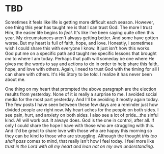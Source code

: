 # TBD

Sometimes it feels like life is getting more difficult each season. However, one thing this year has taught me is that I can trust God. The more I trust Him, the easier life begins to *feel*. It's like I've been saying quite often this year. My circumstances aren't always getting better. And some have gotten worse. But my heart is full of faith, hope, and love. Honestly, I sometimes wish I could share this with everyone I know. It just isn't how this works. God put me on a specific path and taught me specific lessons that brought *me* to where I am today. Perhaps that path will someday be one where He gives me the words to say and actions to do in order to help share this faith, hope, and love with others. Again, I need to trust God with the timing for all I can share with others. It's His Story to be told. I realize it has never been about me.

One thing on my heart that prompted the above paragraph are the election results from yesterday. None of it is really a surprise to me. I avoided social media for the most part yesterday. And I'll be avoiding it mostly again today. The few posts I have seen between these few days are a reminder just how divided people are right now. My heart aches for the people on both sides. I see pain, hurt, and anxiety on both sides. I also see a lot of pride...the sinful kind. All will work out. It always does. God is the one in control, after all. If only I could share the hope I have with those who are struggling with this. And it'd be great to share love with those who are happy this morning so they can be kind to those who are struggling. Although the thought *this too shall pass* comes to mind, that really isn't how I feel today. I feel more like *trust in the Lord with all my heart and lean not on my own understanding*.

